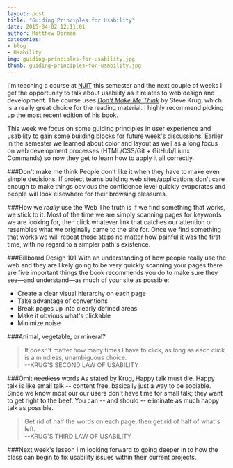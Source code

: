 ```yaml
---
layout: post
title: "Guiding Principles for Usability"
date: 2015-04-02 12:11:01
author: Matthew Dorman
categories: 
- blog
- Usability
img: guiding-principles-for-usability.jpg
thumb: guiding-principles-for-usability.jpg
---
```


I'm teaching a course at [NJIT][njit] this semester and the next couple of weeks I get the opportunity to talk about usability as it relates to web design and development. The course uses *[Don't Make Me Think][safari]* by Steve Krug, which is a really great choice for the reading material. I highly recommend picking up the most recent edition of his book.<!--more-->

This week we focus on some guiding principles in user experience and usability to gain some building blocks for future week's discussions. Earlier in the semester we learned about color and layout as well as a long focus on web development processes (HTML/CSS/Git + GitHub/Liunx Commands) so now they get to learn how to apply it all correctly.

###Don't make me think
People don't like it when they have to make even simple decisions. If project teams building web sites/applications don't care enough to make things obvious the confidence level quickly evaporates and people will look elsewhere for their browsing pleasures.

###How we *really* use the Web
The truth is if we find something that works, we stick to it. Most of the time we are simply scanning pages for keywords we are looking for, then click whatever link that catches our attention or resembles what we originally came to the site for. Once we find something that works we will repeat those steps no matter how painful it was the first time, with no regard to a simpler path's existence.

###Billboard Design 101
With an understanding of how people really use the web and they are likely going to be very quickly scanning your pages there are five important things the book recommends you do to make sure they see—and understand—as much of your site as possible:

- Create a clear visual hierarchy on each page
- Take advantage of conventions
- Break pages up into clearly defined areas
- Make it obvious what's clickable
- Minimize noise

###Animal, vegetable, or mineral?
> It doesn't matter how many times I have to click, as long as each click is a mindless, unambiguous choice.<br/>--KRUG'S SECOND LAW OF USABILITY

###Omit <del>needless</del> words
As stated by Krug, Happy talk must die. Happy talk is like small talk -- content free, basically just a way to be sociable. Since we know most our our users don't have time for small talk; they want to get right to the beef. You can -- and should -- eliminate as much happy talk as possible.

> Get rid of half the words on each page, then get rid of half of what's left.<br/>--KRUG'S THIRD LAW OF USABILITY

###Next week's lesson
I'm looking forward to going deeper in to how the class can begin to fix usability issues within their current projects.

[njit]: http://catalog.njit.edu/courses/is.php#is117
[safari]: https://www.safaribooksonline.com/library/view/dont-make-me/0321344758/
